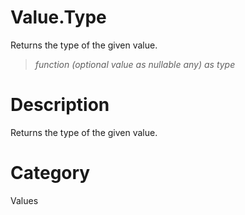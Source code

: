 ﻿# Value.Type
Returns the type of the given value.
> _function (optional value as nullable any) as type_
# Description 
Returns the type of the given value.
# Category 
Values
